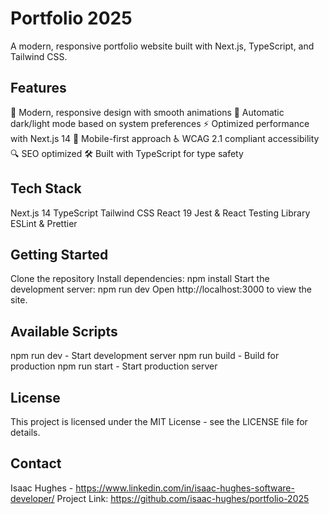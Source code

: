 # Portfolio 2025

A modern, responsive portfolio website built with Next.js, TypeScript, and Tailwind CSS.

## Features

🎨 Modern, responsive design with smooth animations
🌙 Automatic dark/light mode based on system preferences
⚡ Optimized performance with Next.js 14
📱 Mobile-first approach
♿ WCAG 2.1 compliant accessibility
🔍 SEO optimized
🛠️ Built with TypeScript for type safety

## Tech Stack

Next.js 14
TypeScript
Tailwind CSS
React 19
Jest & React Testing Library
ESLint & Prettier

## Getting Started

Clone the repository
Install dependencies: npm install
Start the development server: npm run dev
Open http://localhost:3000 to view the site.

## Available Scripts

npm run dev - Start development server
npm run build - Build for production
npm run start - Start production server

## License

This project is licensed under the MIT License - see the LICENSE file for details.

## Contact

Isaac Hughes - https://www.linkedin.com/in/isaac-hughes-software-developer/
Project Link: https://github.com/isaac-hughes/portfolio-2025
